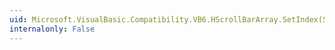 ```yaml
---
uid: Microsoft.VisualBasic.Compatibility.VB6.HScrollBarArray.SetIndex(System.Windows.Forms.HScrollBar,System.Int16)
internalonly: False
---
```

